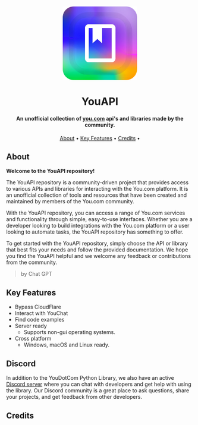 
<h1 align="center">
  <br>
  <a href="https://github.com/SilkePilon/youdotcom/"><img src="https://github.com/YouAPI/.github/blob/main/profile/YouAPIv2.png?raw=true" alt="Markdownify" width="200"></a>
  <br>
  <br>
  YouAPI
  <br>
</h1>

<h4 align="center">An unofficial collection of <a href="http://you.com/" target="_blank">you.com</a> api's and libraries made by the community.</h4>


<p align="center">
  <a href="#about">About</a> •
  <a href="#key-features">Key Features</a> •
  <a href="#credits">Credits</a> •
</p>

<!-- ![screenshot](https://raw.githubusercontent.com/SilkePilon/youdotcom/main/assets/images/YouDotCom.jpg) -->

## About
**Welcome to the YouAPI repository!**

The YouAPI repository is a community-driven project that provides access to various APIs and libraries for interacting with the You.com platform. It is an unofficial collection of tools and resources that have been created and maintained by members of the You.com community.

With the YouAPI repository, you can access a range of You.com services and functionality through simple, easy-to-use interfaces. Whether you are a developer looking to build integrations with the You.com platform or a user looking to automate tasks, the YouAPI repository has something to offer.

To get started with the YouAPI repository, simply choose the API or library that best fits your needs and follow the provided documentation. We hope you find the YouAPI helpful and we welcome any feedback or contributions from the community.




> by Chat GPT


## Key Features
* Bypass CloudFlare
* Interact with YouChat
* Find code examples
* Server ready
  - Supports non-gui operating systems.
* Cross platform
  - Windows, macOS and Linux ready.


## Discord
In addition to the YouDotCom Python Library, we also have an active [Discord server](https://discord.gg/SD7wZMFSvV) where you can chat with developers and get help with using the library. Our Discord community is a great place to ask questions, share your projects, and get feedback from other developers.


## Credits





